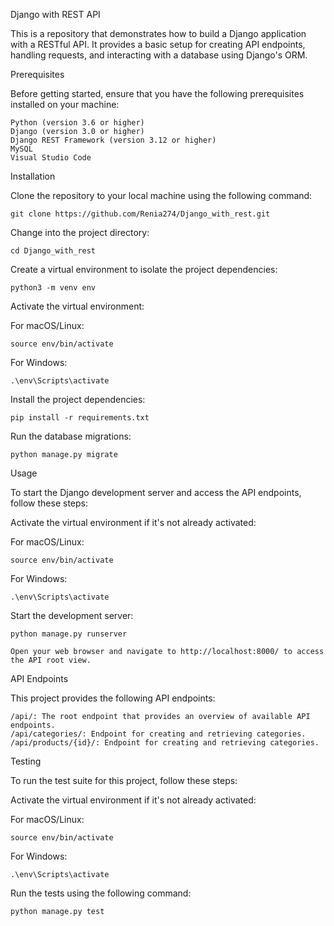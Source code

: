 Django with REST API

This is a repository that demonstrates how to build a Django application with a RESTful API. It provides a basic setup for creating API endpoints, handling requests, and interacting with a database using Django's ORM.

Prerequisites

Before getting started, ensure that you have the following prerequisites installed on your machine:

    Python (version 3.6 or higher)
    Django (version 3.0 or higher)
    Django REST Framework (version 3.12 or higher)
    MySQL
    Visual Studio Code

Installation

Clone the repository to your local machine using the following command:

    git clone https://github.com/Renia274/Django_with_rest.git

Change into the project directory:

    cd Django_with_rest

Create a virtual environment to isolate the project dependencies:

    python3 -m venv env

Activate the virtual environment:

For macOS/Linux:

    source env/bin/activate

For Windows:

    .\env\Scripts\activate

Install the project dependencies:

    pip install -r requirements.txt

Run the database migrations:

    python manage.py migrate

Usage

To start the Django development server and access the API endpoints, follow these steps:

Activate the virtual environment if it's not already activated:

 For macOS/Linux:

    source env/bin/activate

For Windows:

    .\env\Scripts\activate

Start the development server:

    python manage.py runserver

    Open your web browser and navigate to http://localhost:8000/ to access the API root view.

API Endpoints

This project provides the following API endpoints:

    /api/: The root endpoint that provides an overview of available API endpoints.
    /api/categories/: Endpoint for creating and retrieving categories.
    /api/products/{id}/: Endpoint for creating and retrieving categories.
  
Testing

To run the test suite for this project, follow these steps:

 Activate the virtual environment if it's not already activated:

  For macOS/Linux:

    source env/bin/activate

For Windows:

    .\env\Scripts\activate

Run the tests using the following command:

    python manage.py test
